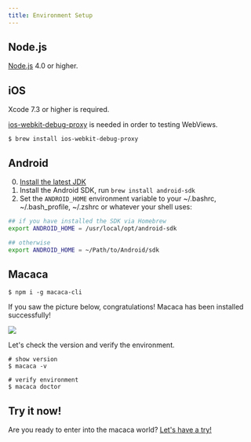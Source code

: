 ```yaml
---
title: Environment Setup
---
```


## Node.js

[Node.js](https://nodejs.org/en/) 4.0 or higher.

## iOS

Xcode 7.3 or higher is required.

[ios-webkit-debug-proxy](https://github.com/google/ios-webkit-debug-proxy) is needed in order to testing WebViews.

```shell
$ brew install ios-webkit-debug-proxy
```

## Android

0. [Install the latest JDK](http://www.oracle.com/technetwork/java/javase/downloads/jdk8-downloads-2133151.html)
0. Install the Android SDK, run `brew install android-sdk`
0. Set the `ANDROID_HOME` environment variable to your ~/.bashrc, ~/.bash_profile, ~/.zshrc or whatever your shell uses:

```bash
## if you have installed the SDK via Homebrew
export ANDROID_HOME = /usr/local/opt/android-sdk

## otherwise
export ANDROID_HOME = ~/Path/to/Android/sdk
```

## Macaca

```shell
$ npm i -g macaca-cli
```

If you saw the picture below, congratulations! Macaca has been installed successfully!

![](http://ww3.sinaimg.cn/large/6d308bd9gw1f3id1x8gw9j20pe0u2h94.jpg)

Let's check the version and verify the environment.

```shell
# show version
$ macaca -v

# verify environment
$ macaca doctor
```

## Try it now!

Are you ready to enter into the macaca world? [Let's have a try!](./getting-started.html)
